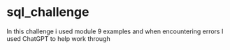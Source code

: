 # sql_challenge

In this challenge i used module 9 examples and when encountering errors I used ChatGPT to help work through